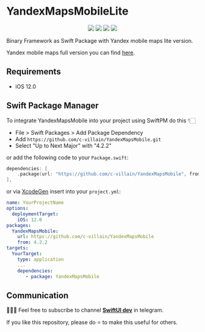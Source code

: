 # YandexMapsMobileLite

<p align="center">
     <img src="https://img.shields.io/badge/release-4.2.2-blue" />
    <img src="https://img.shields.io/badge/platform-IOS-blue" />
    <img src="https://img.shields.io/badge/iOS-12-blue" />
     <img src="https://img.shields.io/badge/license-MIT-blue" />
</p>

Binary Framework as Swift Package with Yandex mobile maps lite version.

Yandex mobile maps full version you can find [here](https://github.com/c-villain/YandexMapsMobile).

## Requirements

- iOS 12.0

## Swift Package Manager

To integrate YandexMapsMobile into your project using SwiftPM do this 👇🏻

- File > Swift Packages > Add Package Dependency
- Add `https://github.com/c-villain/YandexMapsMobile.git`
- Select "Up to Next Major" with "4.2.2"

or add the following code to your `Package.swift`:

```swift
dependencies: [
    .package(url: "https://github.com/c-villain/YandexMapsMobile", from: "4.2.2"),
],
```
or via [XcodeGen](https://github.com/yonaskolb/XcodeGen) insert into your `project.yml`:

```yaml
name: YourProjectName
options:
  deploymentTarget:
    iOS: 12.0
packages:
  YandexMapsMobile:
    url: https://github.com/c-villain/YandexMapsMobile
    from: 4.2.2
targets:
  YourTarget:
    type: application
    ...
    dependencies:
       - package: YandexMapsMobile
```

## Communication

👨🏻‍💻 Feel free to subscribe to channel **[SwiftUI dev](https://t.me/swiftui_dev)** in telegram.

If you like this repository, please do :star: to make this useful for others.
